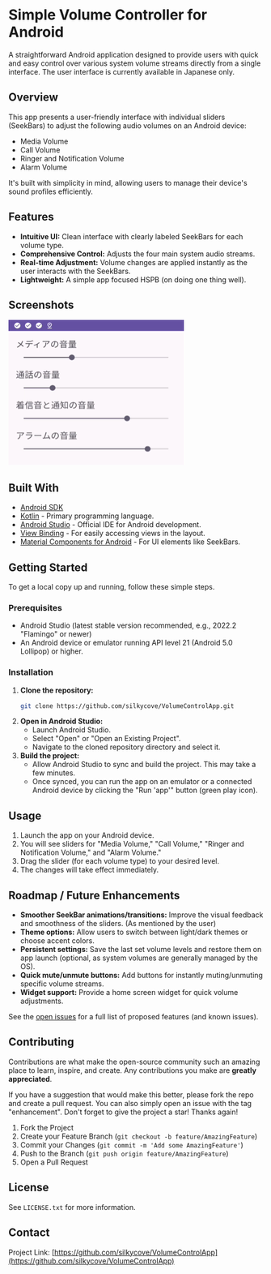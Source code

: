 # Simple Volume Controller for Android

A straightforward Android application designed to provide users with quick and easy control over various system volume streams directly from a single interface. The user interface is currently available in Japanese only.

## Overview

This app presents a user-friendly interface with individual sliders (SeekBars) to adjust the following audio volumes on an Android device:
- Media Volume
- Call Volume
- Ringer and Notification Volume
- Alarm Volume

It's built with simplicity in mind, allowing users to manage their device's sound profiles efficiently.

## Features

- **Intuitive UI:** Clean interface with clearly labeled SeekBars for each volume type.
- **Comprehensive Control:** Adjusts the four main system audio streams.
- **Real-time Adjustment:** Volume changes are applied instantly as the user interacts with the SeekBars.
- **Lightweight:** A simple app focused HSPB (on doing one thing well).

## Screenshots

![screen1](https://github.com/silkycove/VolumeControlApp/blob/4eb60e75e9c94140aa084e16ebb5b7ef28ce9580/screen.png)

## Built With

* [Android SDK](https://developer.android.com/sdk)
* [Kotlin](https://kotlinlang.org/) - Primary programming language.
* [Android Studio](https://developer.android.com/studio) - Official IDE for Android development.
* [View Binding](https://developer.android.com/topic/libraries/view-binding) - For easily accessing views in the layout.
* [Material Components for Android](https://material.io/develop/android/docs/getting-started) - For UI elements like SeekBars.

## Getting Started

To get a local copy up and running, follow these simple steps.

### Prerequisites

* Android Studio (latest stable version recommended, e.g., 2022.2 "Flamingo" or newer)
* An Android device or emulator running API level 21 (Android 5.0 Lollipop) or higher.

### Installation

1.  **Clone the repository:**
    ```sh
    git clone https://github.com/silkycove/VolumeControlApp.git
    ```
2.  **Open in Android Studio:**
    * Launch Android Studio.
    * Select "Open" or "Open an Existing Project".
    * Navigate to the cloned repository directory and select it.
3.  **Build the project:**
    * Allow Android Studio to sync and build the project. This may take a few minutes.
    * Once synced, you can run the app on an emulator or a connected Android device by clicking the "Run 'app'" button (green play icon).

## Usage

1.  Launch the app on your Android device.
2.  You will see sliders for "Media Volume," "Call Volume," "Ringer and Notification Volume," and "Alarm Volume."
3.  Drag the slider (for each volume type) to your desired level.
4.  The changes will take effect immediately.

## Roadmap / Future Enhancements

* **Smoother SeekBar animations/transitions:** Improve the visual feedback and smoothness of the sliders. (As mentioned by the user)
* **Theme options:** Allow users to switch between light/dark themes or choose accent colors.
* **Persistent settings:** Save the last set volume levels and restore them on app launch (optional, as system volumes are generally managed by the OS).
* **Quick mute/unmute buttons:** Add buttons for instantly muting/unmuting specific volume streams.
* **Widget support:** Provide a home screen widget for quick volume adjustments.

See the [open issues](https://github.com/silkycove/VolumeControlApp/issues) for a full list of proposed features (and known issues).

## Contributing

Contributions are what make the open-source community such an amazing place to learn, inspire, and create. Any contributions you make are **greatly appreciated**.

If you have a suggestion that would make this better, please fork the repo and create a pull request. You can also simply open an issue with the tag "enhancement".
Don't forget to give the project a star! Thanks again!

1.  Fork the Project
2.  Create your Feature Branch (`git checkout -b feature/AmazingFeature`)
3.  Commit your Changes (`git commit -m 'Add some AmazingFeature'`)
4.  Push to the Branch (`git push origin feature/AmazingFeature`)
5.  Open a Pull Request

## License

See `LICENSE.txt` for more information.

## Contact

Project Link: [https://github.com/silkycove/VolumeControlApp](https://github.com/silkycove/VolumeControlApp)
